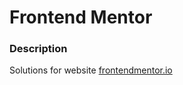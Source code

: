 # Frontend Mentor

### Description

Solutions for website [frontendmentor.io](http://frontendmentor.io)
